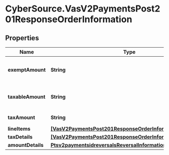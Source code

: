 # CyberSource.VasV2PaymentsPost201ResponseOrderInformation

## Properties
Name | Type | Description | Notes
------------ | ------------- | ------------- | -------------
**exemptAmount** | **String** | Total amount of tax exempt amounts. This value is the sum of the values for all the &#x60;orderInformation.lineItems[].exemptAmount&#x60; fields in the tax calculation request.  | [optional] 
**taxableAmount** | **String** | Total amount of all taxable amounts. This value is the sum of the values for all the &#x60;orderInformation.lineItems[].taxAmount&#x60; fields in the tax calculation request.  | [optional] 
**taxAmount** | **String** | Total amount of tax for all lineItems in the tax calculation request.  | [optional] 
**lineItems** | [**[VasV2PaymentsPost201ResponseOrderInformationLineItems]**](VasV2PaymentsPost201ResponseOrderInformationLineItems.md) |  | [optional] 
**taxDetails** | [**[VasV2PaymentsPost201ResponseOrderInformationTaxDetails]**](VasV2PaymentsPost201ResponseOrderInformationTaxDetails.md) |  | [optional] 
**amountDetails** | [**Ptsv2paymentsidreversalsReversalInformationAmountDetails**](Ptsv2paymentsidreversalsReversalInformationAmountDetails.md) |  | [optional] 


